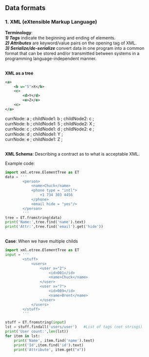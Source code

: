 ## Data formats
### 1. XML (eXtensible Markup Language)
**Terminology**:<br/>
***1) Tags***  indicate the beginning and ending of elements.<br/>
***2) Attributes***  are keyword/value pairs on the opening tag of XML.<br/>
***3) Serialize/de-serialize***  convert data in one program into a common format that can be stored and/or transmitted between systems in a programming language-independent manner.<br/><br/>

**XML as a tree**
```xml
<a>
    <b w="5">X</b>
    <c>
        <d>Y</d>
        <e>Z</e>
    <c>
</a>
```
currNode: a ;   childNode1: b   ; childNode2: c ;<br/>
currNode: b ;   childNode1: 5   ; childNode2: X         ; <br/>
currNode: c ;   childNode1: d   ; childNode2: e ;<br/>
currNode: d ;   childNode1: Y         ; <br/>
currNode: e ;   childNode1: Z         ; <br/><br/>

**XML Schema**: Describing a contract as to what is acceptable XML.<br/>

Example code:<br/>
```python
import xml.etree.ElementTree as ET
data = '''
        <person>
            <name>Chuck</name>
            <phone type = "intl">
                +1 734 303 4456
            </phone>
            <email hide = "yes"/>
        </person>
        '''
tree = ET.fromstring(data)
print('Name:',tree.find('name').text)
print('Attr:',tree.find('email').get('hide'))
```

<br/>**Case**: When we have multiple childs
```python
import xml.etree.ElementTree as ET
input = '''
        <stuff>
            <users>
                <user x="2">
                    <id>001</id>
                    <name>Chuck</name>
                </user>
                <user x="7">
                    <id>009</id>
                    <name>Brent</name>
                </user>
            </users>
        </stuff>
        '''

stuff = ET.fromstring(input)
lst = stuff.findall('users/user')   #List of tags (not strings)
print('User count:',len(lst))
for item in lst:
    print('Name', item.find('name').text)
    print('Id',item.find('id').text)
    print('Attribute', item.get("x"))
```
